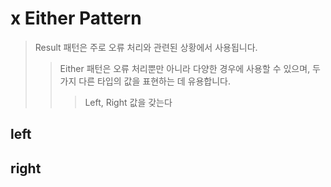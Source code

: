 # x Either Pattern

> Result 패턴은 주로 오류 처리와 관련된 상황에서 사용됩니다.
>
> > Either 패턴은 오류 처리뿐만 아니라 다양한 경우에 사용할 수 있으며, 두 가지 다른 타입의 값을 표현하는 데 유용합니다.
> >
> > > Left, Right 값을 갖는다

## left

## right
